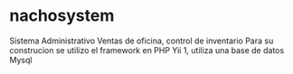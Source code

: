 # nachosystem
Sistema Administrativo Ventas de oficina, control de inventario
Para su construcion se utilizo el framework en PHP Yii 1, utiliza una base de datos Mysql
